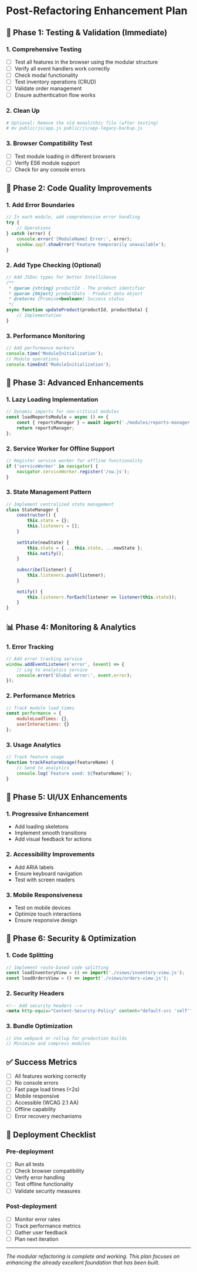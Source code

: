 # Post-Refactoring Enhancement Plan

## 🎯 Phase 1: Testing & Validation (Immediate)

### 1. Comprehensive Testing
- [ ] Test all features in the browser using the modular structure
- [ ] Verify all event handlers work correctly
- [ ] Check modal functionality
- [ ] Test inventory operations (CRUD)
- [ ] Validate order management
- [ ] Ensure authentication flow works

### 2. Clean Up
```bash
# Optional: Remove the old monolithic file (after testing)
# mv public/js/app.js public/js/app-legacy-backup.js
```

### 3. Browser Compatibility Test
- [ ] Test module loading in different browsers
- [ ] Verify ES6 module support
- [ ] Check for any console errors

## 🚀 Phase 2: Code Quality Improvements

### 1. Add Error Boundaries
```javascript
// In each module, add comprehensive error handling
try {
    // Operations
} catch (error) {
    console.error('[ModuleName] Error:', error);
    window.app?.showError('Feature temporarily unavailable');
}
```

### 2. Add Type Checking (Optional)
```javascript
// Add JSDoc types for better IntelliSense
/**
 * @param {string} productId - The product identifier
 * @param {Object} productData - Product data object
 * @returns {Promise<boolean>} Success status
 */
async function updateProduct(productId, productData) {
    // Implementation
}
```

### 3. Performance Monitoring
```javascript
// Add performance markers
console.time('ModuleInitialization');
// Module operations
console.timeEnd('ModuleInitialization');
```

## 🔧 Phase 3: Advanced Enhancements

### 1. Lazy Loading Implementation
```javascript
// Dynamic imports for non-critical modules
const loadReportsModule = async () => {
    const { reportsManager } = await import('./modules/reports-manager.js');
    return reportsManager;
};
```

### 2. Service Worker for Offline Support
```javascript
// Register service worker for offline functionality
if ('serviceWorker' in navigator) {
    navigator.serviceWorker.register('/sw.js');
}
```

### 3. State Management Pattern
```javascript
// Implement centralized state management
class StateManager {
    constructor() {
        this.state = {};
        this.listeners = [];
    }
    
    setState(newState) {
        this.state = { ...this.state, ...newState };
        this.notify();
    }
    
    subscribe(listener) {
        this.listeners.push(listener);
    }
    
    notify() {
        this.listeners.forEach(listener => listener(this.state));
    }
}
```

## 📊 Phase 4: Monitoring & Analytics

### 1. Error Tracking
```javascript
// Add error tracking service
window.addEventListener('error', (event) => {
    // Log to analytics service
    console.error('Global error:', event.error);
});
```

### 2. Performance Metrics
```javascript
// Track module load times
const performance = {
    moduleLoadTimes: {},
    userInteractions: {}
};
```

### 3. Usage Analytics
```javascript
// Track feature usage
function trackFeatureUsage(featureName) {
    // Send to analytics
    console.log(`Feature used: ${featureName}`);
}
```

## 🎨 Phase 5: UI/UX Enhancements

### 1. Progressive Enhancement
- Add loading skeletons
- Implement smooth transitions
- Add visual feedback for actions

### 2. Accessibility Improvements
- Add ARIA labels
- Ensure keyboard navigation
- Test with screen readers

### 3. Mobile Responsiveness
- Test on mobile devices
- Optimize touch interactions
- Ensure responsive design

## 🔐 Phase 6: Security & Optimization

### 1. Code Splitting
```javascript
// Implement route-based code splitting
const loadInventoryView = () => import('./views/inventory-view.js');
const loadOrdersView = () => import('./views/orders-view.js');
```

### 2. Security Headers
```html
<!-- Add security headers -->
<meta http-equiv="Content-Security-Policy" content="default-src 'self'">
```

### 3. Bundle Optimization
```javascript
// Use webpack or rollup for production builds
// Minimize and compress modules
```

## ✅ Success Metrics

- [ ] All features working correctly
- [ ] No console errors
- [ ] Fast page load times (<2s)
- [ ] Mobile responsive
- [ ] Accessible (WCAG 2.1 AA)
- [ ] Offline capability
- [ ] Error recovery mechanisms

## 🚀 Deployment Checklist

### Pre-deployment
- [ ] Run all tests
- [ ] Check browser compatibility
- [ ] Verify error handling
- [ ] Test offline functionality
- [ ] Validate security measures

### Post-deployment
- [ ] Monitor error rates
- [ ] Track performance metrics
- [ ] Gather user feedback
- [ ] Plan next iteration

---

*The modular refactoring is complete and working. This plan focuses on enhancing the already excellent foundation that has been built.*
